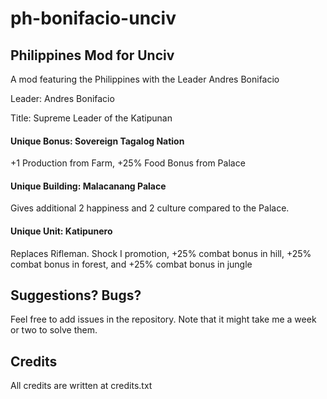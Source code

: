 # ph-bonifacio-unciv

## Philippines Mod for Unciv 

A mod featuring the Philippines with the Leader Andres Bonifacio

Leader: Andres Bonifacio 

Title: Supreme Leader of the Katipunan

#### Unique Bonus: Sovereign Tagalog Nation

+1 Production from Farm, +25% Food Bonus from Palace

#### Unique Building: Malacanang Palace

Gives additional 2 happiness and 2 culture compared to the Palace.

#### Unique Unit: Katipunero

Replaces Rifleman. Shock I promotion, +25% combat bonus in hill,
+25% combat bonus in forest, and +25% combat bonus in jungle

## Suggestions? Bugs?

Feel free to add issues in the repository. Note that it might take me a week or two to solve them.

## Credits

All credits are written at credits.txt



